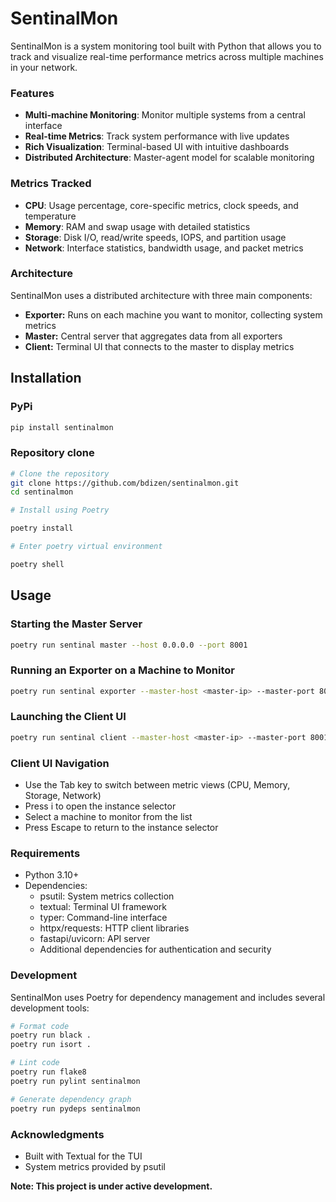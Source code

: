 # SentinalMon
SentinalMon is a system monitoring tool built with Python that allows you to track and visualize real-time performance metrics across multiple machines in your network.

### Features
- **Multi-machine Monitoring**: Monitor multiple systems from a central interface
- **Real-time Metrics**: Track system performance with live updates
- **Rich Visualization**: Terminal-based UI with intuitive dashboards
- **Distributed Architecture**: Master-agent model for scalable monitoring

### Metrics Tracked
- **CPU**: Usage percentage, core-specific metrics, clock speeds, and temperature
- **Memory**: RAM and swap usage with detailed statistics
- **Storage**: Disk I/O, read/write speeds, IOPS, and partition usage
- **Network**: Interface statistics, bandwidth usage, and packet metrics

### Architecture
SentinalMon uses a distributed architecture with three main components:

- **Exporter:** Runs on each machine you want to monitor, collecting system metrics
- **Master:** Central server that aggregates data from all exporters
- **Client:** Terminal UI that connects to the master to display metrics

## Installation
### PyPi
```bash
pip install sentinalmon
```
### Repository clone
```Bash
# Clone the repository
git clone https://github.com/bdizen/sentinalmon.git
cd sentinalmon

# Install using Poetry

poetry install

# Enter poetry virtual environment

poetry shell
```
## Usage
### Starting the Master Server

```Bash
poetry run sentinal master --host 0.0.0.0 --port 8001

```
### Running an Exporter on a Machine to Monitor
```Bash
poetry run sentinal exporter --master-host <master-ip> --master-port 8001 --host 0.0.0.0 --port 8000
```
### Launching the Client UI

```Bash
poetry run sentinal client --master-host <master-ip> --master-port 8001
```
### Client UI Navigation
- Use the Tab key to switch between metric views (CPU, Memory, Storage, Network)
- Press i to open the instance selector
- Select a machine to monitor from the list
- Press Escape to return to the instance selector
### Requirements
- Python 3.10+
- Dependencies:
  - psutil: System metrics collection
  - textual: Terminal UI framework
  - typer: Command-line interface
  - httpx/requests: HTTP client libraries
  - fastapi/uvicorn: API server
  - Additional dependencies for authentication and security
### Development
SentinalMon uses Poetry for dependency management and includes several development tools:


```Bash
# Format code
poetry run black .
poetry run isort .

# Lint code
poetry run flake8
poetry run pylint sentinalmon

# Generate dependency graph
poetry run pydeps sentinalmon
```
### Acknowledgments
- Built with Textual for the TUI
- System metrics provided by psutil

**Note: This project is under active development.**